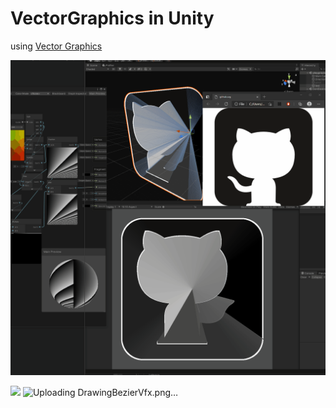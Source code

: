 # VectorGraphics in Unity

using [Vector Graphics](https://docs.unity3d.com/Packages/com.unity.vectorgraphics@2.0/manual/index.html)

![](imgs/svg_to_mesh.gif)

![](imgs/tora.gif)
![Uploading DrawingBezierVfx.png…]()
